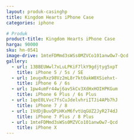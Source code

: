 ```yaml
---
layout: produk-casinghp
title: Kingdom Hearts iPhone Case
categories: iphone

# Produk
product-title: Kingdom Hearts iPhone Case
harga: 90000
sku: hn-0541
image-drive: 1mteFDMmd3sWSs0MZVCo101anwOw7-Qcd
gallery:
  - url: 13BBEUWwl7xLuLPKiF7lkY9gdjtyg5xpT
    title: iPhone 5 / 5s / SE
  - url: 1eugxRxz98Vz2mL8r7kt0akW0XSiehxt-
    title: iPhone 6 / 6s
  - url: 1pw4umFr44wj6avSkCv3XdHxHOIHPKGum
    title: iPhone 6 Plus / 6s Plus
  - url: 1qeE0LVvc7fsCuJdelvhriITJi4APb7hJ
    title: iPhone 7 / 8
  - url: 1VdDjBuvQPiHKxM6fvtUqGUZ2JyR274dJ
    title: iPhone 7 Plus / 8 Plus
  - url: 1mteFDMmd3sWSs0MZVCo101anwOw7-Qcd
    title: iPhone X
---
```

